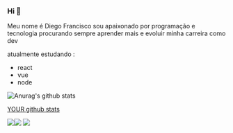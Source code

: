 ### Hi 👋

Meu nome é Diego Francisco sou apaixonado por programação e tecnologia procurando sempre aprender mais e evoluir minha carreira como dev

atualmente estudando :
- react
- vue
- node

​![Anurag's github stats](https://github-readme-stats.vercel.app/aapi?diego4x=anuraghazra&show_icons=true&theme=radical​)


[YOUR github stats](https://github-readme-stats.vercel.app/api?username=diego4x)

[<img src="https://img.shields.io/badge/twitter-%231DA1F2.svg?&style=for-the-badge&logo=twitter&logoColor=white" />](https://twitter.com/diego44x)[<img src="https://img.shields.io/badge/linkedin-%230077B5.svg?&style=for-the-badge&logo=linkedin&logoColor=white" />](https://www.linkedin.com/in/diego-francisco-4x) [<img src = "https://img.shields.io/badge/instagram-%23E4405F.svg?&style=for-the-badge&logo=instagram&logoColor=white">](https://www.instagram.com/diego44x/)